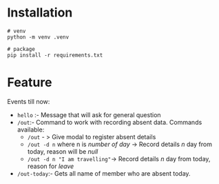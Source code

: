 # Installation
```
# venv
python -m venv .venv

# package
pip install -r requirements.txt
```

# Feature
Events till now:
* `hello` :- Message that will ask for general question
* `/out`:- Command to work with recording absent data. Commands available:
    * `/out` - > Give modal to register absent details
    * `/out -d n` where n is *number of day* ->  Record details *n* day from today, reason will be *null*
    * `/out -d n "I am travelling"`-> Record details *n* day from today, reason for *leave*
* `/out-today`:- Gets all name of member who are absent today.